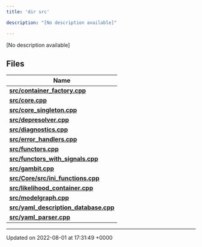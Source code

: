 ```yaml
---
title: 'dir src'

description: "[No description available]"

---
```







[No description available]

## Files

| Name           |
| -------------- |
| **[src/container_factory.cpp](/documentation/code/gambit_sphinxfiles/container__factory_8cpp/#file-container-factory.cpp)**  |
| **[src/core.cpp](/documentation/code/gambit_sphinxfiles/core_8cpp/#file-core.cpp)**  |
| **[src/core_singleton.cpp](/documentation/code/gambit_sphinxfiles/core__singleton_8cpp/#file-core-singleton.cpp)**  |
| **[src/depresolver.cpp](/documentation/code/gambit_sphinxfiles/depresolver_8cpp/#file-depresolver.cpp)**  |
| **[src/diagnostics.cpp](/documentation/code/gambit_sphinxfiles/diagnostics_8cpp/#file-diagnostics.cpp)**  |
| **[src/error_handlers.cpp](/documentation/code/gambit_sphinxfiles/error__handlers_8cpp/#file-error-handlers.cpp)**  |
| **[src/functors.cpp](/documentation/code/gambit_sphinxfiles/functors_8cpp/#file-functors.cpp)**  |
| **[src/functors_with_signals.cpp](/documentation/code/gambit_sphinxfiles/functors__with__signals_8cpp/#file-functors-with-signals.cpp)**  |
| **[src/gambit.cpp](/documentation/code/gambit_sphinxfiles/gambit_8cpp/#file-gambit.cpp)**  |
| **[src/Core/src/ini_functions.cpp](/documentation/code/gambit_sphinxfiles/core_2src_2ini__functions_8cpp/#file-core/src/ini-functions.cpp)**  |
| **[src/likelihood_container.cpp](/documentation/code/gambit_sphinxfiles/likelihood__container_8cpp/#file-likelihood-container.cpp)**  |
| **[src/modelgraph.cpp](/documentation/code/gambit_sphinxfiles/modelgraph_8cpp/#file-modelgraph.cpp)**  |
| **[src/yaml_description_database.cpp](/documentation/code/gambit_sphinxfiles/yaml__description__database_8cpp/#file-yaml-description-database.cpp)**  |
| **[src/yaml_parser.cpp](/documentation/code/gambit_sphinxfiles/yaml__parser_8cpp/#file-yaml-parser.cpp)**  |






-------------------------------

Updated on 2022-08-01 at 17:31:49 +0000
